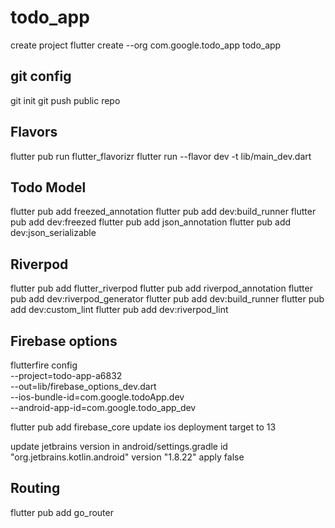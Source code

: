 # todo_app
create project
flutter create --org com.google.todo_app todo_app

## git config
git init
git push public repo

## Flavors
flutter pub run flutter_flavorizr
flutter run --flavor dev -t lib/main_dev.dart

## Todo Model
flutter pub add freezed_annotation
flutter pub add dev:build_runner
flutter pub add dev:freezed
flutter pub add json_annotation
flutter pub add dev:json_serializable


## Riverpod
flutter pub add flutter_riverpod
flutter pub add riverpod_annotation
flutter pub add dev:riverpod_generator
flutter pub add dev:build_runner
flutter pub add dev:custom_lint
flutter pub add dev:riverpod_lint

## Firebase options

flutterfire config \
  --project=todo-app-a6832 \
  --out=lib/firebase_options_dev.dart \
  --ios-bundle-id=com.google.todoApp.dev \
  --android-app-id=com.google.todo_app_dev


flutter pub add firebase_core
update ios deployment target to 13

update jetbrains version in android/settings.gradle
id "org.jetbrains.kotlin.android" version "1.8.22" apply false





## Routing
flutter pub add go_router